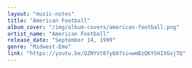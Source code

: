 ```yaml
---
layout: "music-notes"
title: "American Football"
album_cover: "/img/album-covers/american-football.png"
artist_name: "American Football"
release_date: "September 14, 1999"
genre: "Midwest-Emo"
link: "https://youtu.be/QZNYVt87y60?si=wmBzQKYSHIXGxjTQ"
---
```


